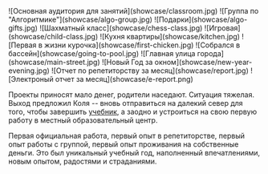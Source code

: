 <gallery>
    ![Основная аудитория для занятий](showcase/classroom.jpg)
    ![Группа по "Алгоритмике"](showcase/algo-group.jpg)
    ![Подарки](showcase/algo-gifts.jpg)
    ![Шахматный класс](showcase/chess-class.jpg)
    ![Игровая](showcase/child-class.jpg)
    ![Кухня квартиры](showcase/kitchen.jpg)
    ![Первая в жизни курочка](showcase/first-chicken.jpg)
    ![Собрался в бассейн](showcase/going-to-pool.jpg)
    ![Главная улица города](showcase/main-street.jpg)
    ![Новый Год за окном](showcase/new-year-evening.jpg)
    ![Отчет по репетиторству за месяц](showcase/report.jpg)
    ![Электроный отчет за месяц](showcase/e-report.png)
</gallery>

Проекты приносят мало денег, родители наседают.
Ситуация тяжелая.
Выход предложил Коля -- вновь отправиться на далекий север для того, чтобы завершить [учебник](p:omath), а заодно и устроиться на свою первую работу в местный образовательный центр.

Первая официальная работа, первый опыт в репетиторстве, первый опыт работы с группой, первый опыт проживания на собственные деньги.
Это был уникальный учебный год, наполненный впечатлениями, новым опытом, радостями и страданиями.